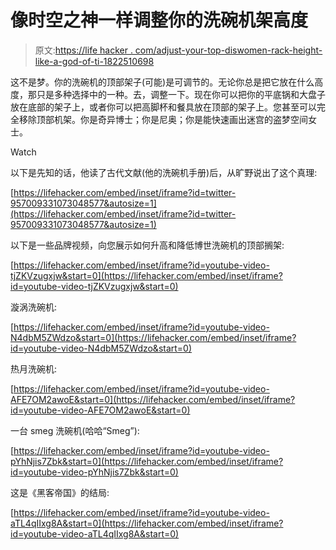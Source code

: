 # 像时空之神一样调整你的洗碗机架高度

> 原文:[https://life hacker . com/adjust-your-top-diswomen-rack-height-like-a-god-of-ti-1822510698](https://lifehacker.com/adjust-your-top-dishwasher-rack-height-like-a-god-of-ti-1822510698)

这不是梦。你的洗碗机的顶部架子(可能)是可调节的。无论你总是把它放在什么高度，那只是多种选择中的一种。去，调整一下。现在你可以把你的平底锅和大盘子放在底部的架子上，或者你可以把高脚杯和餐具放在顶部的架子上。您甚至可以完全移除顶部机架。你是奇异博士；你是尼奥；你是能快速画出迷宫的盗梦空间女士。

Watch

以下是先知的话，他读了古代文献(他的洗碗机手册)后，从旷野说出了这个真理:

 [https://lifehacker.com/embed/inset/iframe?id=twitter-957009331073048577&autosize=1](https://lifehacker.com/embed/inset/iframe?id=twitter-957009331073048577&autosize=1) 

以下是一些品牌视频，向您展示如何升高和降低博世洗碗机的顶部搁架:

 [https://lifehacker.com/embed/inset/iframe?id=youtube-video-tjZKVzugxjw&start=0](https://lifehacker.com/embed/inset/iframe?id=youtube-video-tjZKVzugxjw&start=0) 

漩涡洗碗机:

 [https://lifehacker.com/embed/inset/iframe?id=youtube-video-N4dbM5ZWdzo&start=0](https://lifehacker.com/embed/inset/iframe?id=youtube-video-N4dbM5ZWdzo&start=0) 

热月洗碗机:

 [https://lifehacker.com/embed/inset/iframe?id=youtube-video-AFE7OM2awoE&start=0](https://lifehacker.com/embed/inset/iframe?id=youtube-video-AFE7OM2awoE&start=0) 

一台 smeg 洗碗机(哈哈“Smeg”):

 [https://lifehacker.com/embed/inset/iframe?id=youtube-video-pYhNjis7Zbk&start=0](https://lifehacker.com/embed/inset/iframe?id=youtube-video-pYhNjis7Zbk&start=0) 

这是《黑客帝国》的结局:

 [https://lifehacker.com/embed/inset/iframe?id=youtube-video-aTL4qIIxg8A&start=0](https://lifehacker.com/embed/inset/iframe?id=youtube-video-aTL4qIIxg8A&start=0)
